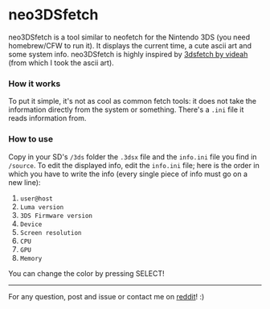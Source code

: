 # neo3DSfetch

neo3DSfetch is a tool similar to neofetch for the Nintendo 3DS (you need homebrew/CFW to run it).
It displays the current time, a cute ascii art and some system info.
neo3DSfetch is highly inspired by [3dsfetch by videah](https://github.com/videah/3dsfetch) (from which I took the ascii art). 



### How it works

To put it simple, it's not as cool as common fetch tools: it does not take the information directly from the system or something. 
There's a `.ini` file it reads information from. 


### How to use

Copy in your SD's `/3ds` folder the `.3dsx` file and the `info.ini` file you find in `/source`.
To edit the displayed info, edit the `info.ini` file; here is the order in which you have to write the info (every single piece of info must go on a new line):

1. `user@host`
1. `Luma version`
1. `3DS Firmware version`
1. `Device`
1. `Screen resolution`
1. `CPU`
1. `GPU`
1. `Memory`

You can change the color by pressing SELECT!
____

For any question, post and issue or contact me on [reddit](https://www.reddit.com/user/Joker_513)! :)
